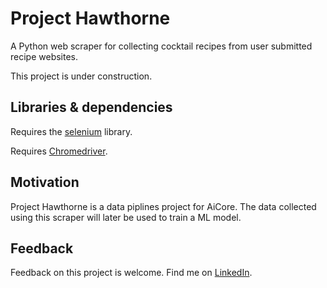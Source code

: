 # Project Hawthorne

A Python web scraper for collecting cocktail recipes from user submitted recipe websites.

This project is under construction.

## Libraries & dependencies

Requires the [selenium](https://selenium-python.readthedocs.io/) library.

Requires [Chromedriver](https://chromedriver.chromium.org/).

## Motivation

Project Hawthorne is a data piplines project for AiCore. The data collected using this scraper will later be used to train a ML model.

## Feedback

Feedback on this project is welcome. Find me on [LinkedIn](https://www.linkedin.com/in/gemma-l-draper/).
